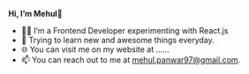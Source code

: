 **Hi, I’m Mehul**👋

- 👨‍💻  I’m a Frontend Developer experimenting with React.js
- 🌱  Trying to learn new and awesome things everyday.
- 🌐  You can visit me on my website at ......
- 📫  You can reach out to me at mehul.panwar97@gmail.com.
